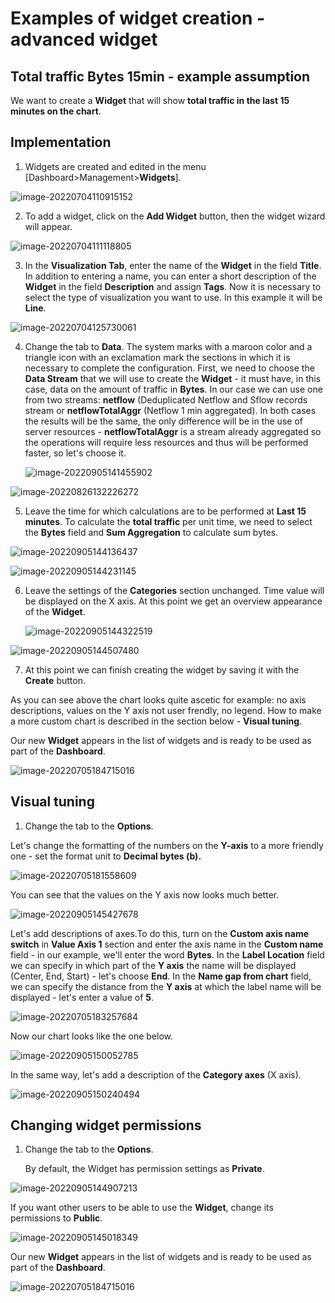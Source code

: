 # Examples of widget creation - advanced widget



## Total traffic Bytes 15min - example assumption



We want to create a **Widget** that will show **total traffic in the last 15 minutes on the chart**.

## Implementation

1. Widgets are created and edited in the menu [Dashboard>Management>**Widgets**]. 

![image-20220704110915152](assets_widget_total15m/image-20220704110915152.png)



2. To add a widget, click on the **Add Widget** button, then the widget wizard will appear. 

![image-20220704111118805](assets_widget_total15m/image-20220704111118805.png)

3. In the **Visualization Tab**,  enter the name of the **Widget** in the field **Title**. In addition to entering a name, you can enter a short description of the **Widget** in the field **Description** and assign **Tags**. Now it is necessary to select the type of visualization you want to use. In this example it will be **Line**.

![image-20220704125730061](assets_widget_total15m/image-20220704125730061.png)



4. Change the tab to **Data**. The system marks with a maroon color and a triangle icon with an exclamation mark the sections in which it is necessary to complete the configuration. First, we need to choose the **Data Stream** that we will use to create the **Widget** - it must have, in this case, data on the amount of traffic in **Bytes**. In our case we can use one from two streams: **netflow** (Deduplicated Netflow and Sflow records stream or **netflowTotalAggr** (Netflow 1 min aggregated). In both cases the results will be the same, the only difference will be in the use of server resources - **netflowTotalAggr** is a stream already aggregated so the operations will require less resources and thus will be performed faster, so let's choose it. 

   ![image-20220905141455902](assets_widget_total15m/image-20220905141455902.png)

![image-20220826132226272](assets_widget_total15m/image-20220826132226272.png)

5. Leave the time for which calculations are to be performed at **Last 15 minutes**. To calculate the **total traffic** per unit time, we need to select the **Bytes** field and **Sum Aggregation**  to calculate sum bytes.

![image-20220905144136437](assets_widget_total15m/image-20220905144136437.png)

![image-20220905144231145](assets_widget_total15m/image-20220905144231145.png)



6. Leave the settings of the **Categories** section unchanged. Time value will be displayed on the X axis. At this point we get an overview appearance of the **Widget**.

   ![image-20220905144322519](assets_widget_total15m/image-20220905144322519.png)


![image-20220905144507480](assets_widget_total15m/image-20220905144507480.png)



7. At this point we can finish creating the widget by saving it with the **Create** button.

As you can see above the chart looks quite ascetic for example: no axis descriptions, values on the Y axis not user frendly, no legend. How to make a more custom chart is described in the section below - **Visual tuning**. 

Our new **Widget** appears in the list of widgets and is ready to be used as part of the **Dashboard**.

![image-20220705184715016](assets_widget_total15m/image-20220705184715016.png)

## Visual tuning

1. Change the tab to the **Options**.

Let's change the formatting of the numbers on the **Y-axis** to a more friendly one - set the format unit to **Decimal bytes (b).**

![image-20220705181558609](assets_widget_total15m/image-20220705181558609.png)

You can see that the values on the Y axis now looks much better.

![image-20220905145427678](assets_widget_total15m/image-20220905145427678.png)

Let's add descriptions of axes.To do this, turn on the **Custom axis name switch** in **Value Axis 1** section and enter the axis name in the **Custom name** field - in our example, we'll enter the word **Bytes**. In the **Label Location** field we can specify in which part of the **Y axis** the name will be displayed (Center, End, Start) - let's choose **End**. In the **Name gap from chart** field, we can specify the distance from the **Y axis** at which the label name will be displayed - let's enter a value of **5**.

![image-20220705183257684](assets_widget_total15m/image-20220705183257684.png)

Now our chart looks like the one below.

![image-20220905150052785](assets_widget_total15m/image-20220905150052785.png)

In the same way, let's add a description of the **Category axes** (X axis).

![image-20220905150240494](assets_widget_total15m/image-20220905150240494.png)

## Changing widget permissions

1. Change the tab to the **Options**.

   By default, the Widget has permission settings as **Private**. 

![image-20220905144907213](assets_widget_total15m/image-20220905144907213.png)

If you want other users to be able to use the **Widget**, change its permissions to **Public**.

![image-20220905145018349](assets_widget_total15m/image-20220905145018349.png)



Our new **Widget** appears in the list of widgets and is ready to be used as part of the **Dashboard**.

![image-20220705184715016](assets_widget_total15m/image-20220705184715016.png)









